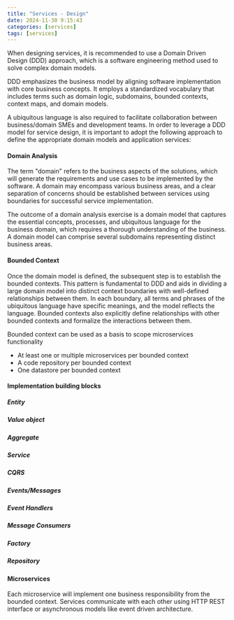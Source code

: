 ```yaml
---
title: "Services - Design"
date: 2024-11-30 9:15:43
categories: [services]
tags: [services]
---
```


When designing services, it is recommended to use a Domain Driven Design (DDD) approach, which is a software engineering method used to solve complex domain models.

DDD emphasizes the business model by aligning software implementation with core business concepts. It employs a standardized vocabulary that includes terms such as domain logic, subdomains, bounded contexts, context maps, and domain models.

A ubiquitous language is also required to facilitate collaboration between business/domain SMEs and development teams. In order to leverage a DDD model for service design, it is important to adopt the following approach to define the appropriate domain models and application services:

<h4>Domain Analysis</h4>
The term "domain" refers to the business aspects of the solutions, which will generate the requirements and use cases to be implemented by the software. A domain may encompass various business areas, and a clear separation of concerns should be established between services using boundaries for successful service implementation.

The outcome of a domain analysis exercise is a domain model that captures the essential concepts, processes, and ubiquitous language for the business domain, which requires a thorough understanding of the business. A domain model can comprise several subdomains representing distinct business areas.

<h4>Bounded Context</h4>
Once the domain model is defined, the subsequent step is to establish the bounded contexts. This pattern is fundamental to DDD and aids in dividing a large domain model into distinct context boundaries with well-defined relationships between them. In each boundary, all terms and phrases of the ubiquitous language have specific meanings, and the model reflects the language. Bounded contexts also explicitly define relationships with other bounded contexts and formalize the interactions between them.

Bounded context can be used as a basis to scope microservices functionality

<ul>
<li>At least one or multiple microservices per bounded context</li>
<li>A code repository per bounded context</li>
<li>One datastore per bounded context</li>
</ul>

<h4>Implementation building blocks</h4>
<h5>Entity</h5>
<h5>Value object</h5>
<h5>Aggregate</h5>
<h5>Service</h5>
<h5>CQRS</h5>
<h5>Events/Messages</h5>
<h5>Event Handlers</h5>
<h5>Message Consumers</h5>
<h5>Factory</h5>
<h5>Repository</h5>

<h4>Microservices</h4>
Each microservice will implement one business responsibility from the bounded context. Services communicate with each other using HTTP REST interface or asynchronous models like event driven architecture.
